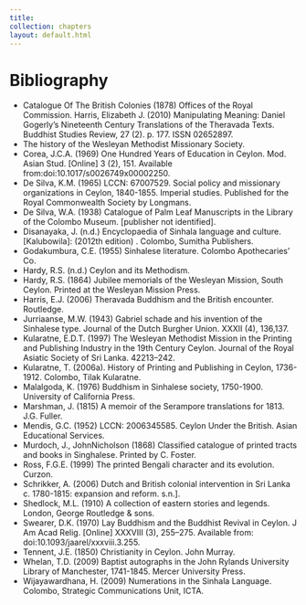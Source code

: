```yaml
---
title:
collection: chapters
layout: default.html
---
```


# Bibliography

- Catalogue Of The British Colonies (1878) Offices of the Royal Commission.
Harris, Elizabeth J. (2010) Manipulating Meaning: Daniel Gogerly’s Nineteenth Century Translations of the Theravada Texts. Buddhist Studies Review, 27 (2). p. 177. ISSN 02652897.
- The history of the Wesleyan Methodist Missionary Society.
- Corea, J.C.A. (1969) One Hundred Years of Education in Ceylon. Mod. Asian Stud. \[Online\] 3 (2), 151. Available from:doi:10.1017/s0026749x00002250.
- De Silva, K.M. (1965) LCCN: 67007529. Social policy and missionary organizations in Ceylon, 1840-1855. Imperial studies. Published for the Royal Commonwealth Society by Longmans.
- De Silva, W.A. (1938) Catalogue of Palm Leaf Manuscripts in the Library of the Colombo Museum. \[publisher not identified\].
- Disanayaka, J. (n.d.) Encyclopaedia of Sinhala language and culture. \[Kalubowila\]: (2012th edition) . Colombo, Sumitha Publishers.
- Godakumbura, C.E. (1955) Sinhalese literature. Colombo Apothecaries’ Co.
- Hardy, R.S. (n.d.) Ceylon and its Methodism.
- Hardy, R.S. (1864) Jubilee memorials of the Wesleyan Mission, South Ceylon. Printed at the Wesleyan Mission Press.
- Harris, E.J. (2006) Theravada Buddhism and the British encounter. Routledge.
- Jurriaanse, M.W. (1943) Gabriel schade and his invention of the Sinhalese type. Journal of the Dutch Burgher Union. XXXII (4), 136,137.
- Kularatne, E.D.T. (1997) The Wesleyan Methodist Mission in the Printing and Publishing Industry in the 19th Century Ceylon. Journal of the Royal Asiatic Society of Sri Lanka. 42213–242.
- Kularatne, T. (2006a). History of Printing and Publishing in Ceylon, 1736-1912. Colombo, Tilak Kularatne.
- Malalgoda, K. (1976) Buddhism in Sinhalese society, 1750-1900. University of California Press.
- Marshman, J. (1815) A memoir of the Serampore translations for 1813. J.G. Fuller.
- Mendis, G.C. (1952) LCCN: 2006345585. Ceylon Under the British. Asian Educational Services.
- Murdoch, J., JohnNicholson (1868) Classified catalogue of printed tracts and books in Singhalese. Printed by C. Foster.
- Ross, F.G.E. (1999) The printed Bengali character and its evolution. Curzon.
- Schrikker, A. (2006) Dutch and British colonial intervention in Sri Lanka c. 1780-1815: expansion and reform. s.n.\].
- Shedlock, M.L. (1910) A collection of eastern stories and legends. London, George Routledge & sons.
- Swearer, D.K. (1970) Lay Buddhism and the Buddhist Revival in Ceylon. J Am Acad Relig. \[Online\] XXXVIII (3), 255–275. Available from: doi:10.1093/jaarel/xxxviii.3.255.
- Tennent, J.E. (1850) Christianity in Ceylon. John Murray.
- Whelan, T.D. (2009) Baptist autographs in the John Rylands University Library of Manchester, 1741-1845. Mercer University Press.
- Wijayawardhana, H. (2009) Numerations in the Sinhala Language. Colombo, Strategic Communications Unit, ICTA.
